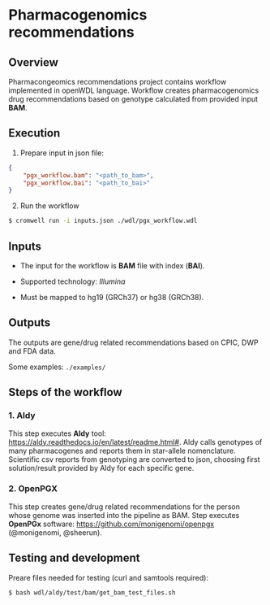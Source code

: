 # Pharmacogenomics recommendations

## Overview

Pharmacongeomics recommendations project contains workflow implemented in openWDL language. Workflow creates pharmacogenomics drug recommendations based on genotype calculated from provided input **BAM**.

## Execution

1. Prepare input in json file:

```json
{
    "pgx_workflow.bam": "<path_to_bam>",
    "pgx_workflow.bai": "<path_to_bai>"
}
```

2. Run the workflow

```bash
$ cromwell run -i inputs.json ./wdl/pgx_workflow.wdl
```

## Inputs

- The input for the workflow is **BAM** file with index (**BAI**).

- Supported technology: *Illumina*
- Must be mapped to hg19 (GRCh37) or hg38 (GRCh38).

## Outputs

The outputs are gene/drug related recommendations based on CPIC, DWP and FDA data. 

Some examples: `./examples/`


## Steps of the workflow

### 1. Aldy
This step executes **Aldy** tool: https://aldy.readthedocs.io/en/latest/readme.html#. Aldy calls genotypes of many pharmacogenes and reports them in star-allele nomenclature. Scientific csv reports from genotyping are converted to json, choosing first solution/result provided by Aldy for each specific gene. 

### 2. OpenPGX
This step creates gene/drug related recommendations for the person whose genome was inserted into the pipeline as BAM. Step executes **OpenPGx** software: https://github.com/monigenomi/openpgx (@monigenomi, @sheerun).


## Testing and development

Preare files needed for testing (curl and samtools required):

```
$ bash wdl/aldy/test/bam/get_bam_test_files.sh
```